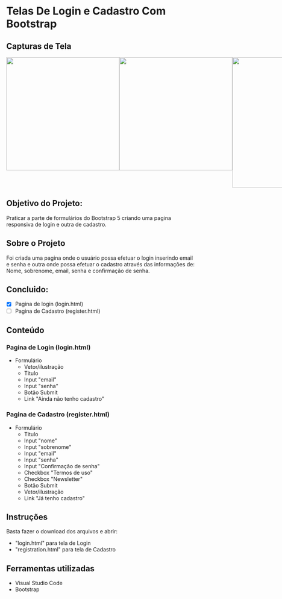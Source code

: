 # Telas De Login e Cadastro Com Bootstrap 
  
## Capturas de Tela 

<div style=" display: flex;">
  <img src="https://joaoguimaraes.com/img/gitScreenshots/loginRegisterBootstrap5/loginMobile.png" style="height: 300px; "/>
  <img src="https://joaoguimaraes.com/img/gitScreenshots/loginRegisterBootstrap5/loginDesktop.png" style="height: 300px;"/>
  <img src="https://joaoguimaraes.com/img/gitScreenshots/loginRegisterBootstrap5/registerDesktop.png" style="height: 346px;"/>
  <img src="https://joaoguimaraes.com/img/gitScreenshots/loginRegisterBootstrap5/registerMobile.png" style="height: 346px;"/>
</div>

## Objetivo do Projeto: 
  
Praticar a parte de formulários do Bootstrap 5 criando uma pagina responsiva de login e outra de cadastro.
  
## Sobre o Projeto 
  
Foi criada uma pagina onde o usuário possa efetuar o login inserindo email e senha e outra onde possa efetuar o cadastro através das informações de: Nome, sobrenome, email, senha e confirmação de senha.


  
## Concluido: 

  
- [x] Pagina de login (login.html) 
- [ ] Pagina de Cadastro (register.html)
  
## Conteúdo 
  
### Pagina de Login (login.html) 
  
- Formulário
  * Vetor/ilustração 
  * Titulo
  * Input "email"
  * Input "senha"
  * Botão Submit
  * Link "Ainda não tenho cadastro"

### Pagina de Cadastro (register.html) 
  
- Formulário 
  * Titulo
  * Input "nome"
  * Input "sobrenome"
  * Input "email"
  * Input "senha"
  * Input "Confirmação de senha"
  * Checkbox "Termos de uso"
  * Checkbox "Newsletter"
  * Botão Submit
  * Vetor/ilustração
  * Link "Já tenho cadastro"
  
 ## Instruções 
  
 Basta fazer o download dos arquivos e abrir:
 
 - "login.html" para tela de Login
 - "registration.html" para tela de Cadastro 
  
 ## Ferramentas utilizadas 
  
 - Visual Studio Code 
 - Bootstrap

